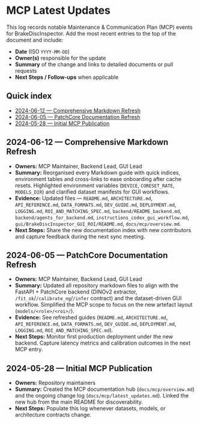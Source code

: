 # MCP Latest Updates

This log records notable Maintenance & Communication Plan (MCP) events for BrakeDiscInspector. Add the most recent entries to the top of the document and include:

- **Date** (ISO `YYYY-MM-DD`)
- **Owner(s)** responsible for the update
- **Summary** of the change and links to detailed documents or pull requests
- **Next Steps / Follow-ups** when applicable

## Quick index

- [2024-06-12 — Comprehensive Markdown Refresh](#2024-06-12--comprehensive-markdown-refresh)
- [2024-06-05 — PatchCore Documentation Refresh](#2024-06-05--patchcore-documentation-refresh)
- [2024-05-28 — Initial MCP Publication](#2024-05-28--initial-mcp-publication)

## 2024-06-12 — Comprehensive Markdown Refresh

- **Owners:** MCP Maintainer, Backend Lead, GUI Lead
- **Summary:** Reorganised every Markdown guide with quick indices, environment tables and cross-links to ease onboarding after cache resets. Highlighted environment variables (`DEVICE`, `CORESET_RATE`, `MODELS_DIR`) and clarified dataset manifests for GUI workflows.
- **Evidence:** Updated files — `README.md`, `ARCHITECTURE.md`, `API_REFERENCE.md`, `DATA_FORMATS.md`, `DEV_GUIDE.md`, `DEPLOYMENT.md`, `LOGGING.md`, `ROI_AND_MATCHING_SPEC.md`, `backend/README_backend.md`, `backend/agents_for_backend.md`, `instructions_codex_gui_workflow.md`, `gui/BrakeDiscInspector_GUI_ROI/README.md`, `docs/mcp/overview.md`.
- **Next Steps:** Share the new documentation index with new contributors and capture feedback during the next sync meeting.

## 2024-06-05 — PatchCore Documentation Refresh

- **Owners:** MCP Maintainer, Backend Lead, GUI Lead
- **Summary:** Updated all repository markdown files to align with the FastAPI + PatchCore backend (DINOv2 extractor, `/fit_ok`/`/calibrate_ng`/`/infer` contract) and the dataset-driven GUI workflow. Simplified the MCP scope to focus on the new artefact layout (`models/<role>/<roi>/`).
- **Evidence:** See refreshed guides (`README.md`, `ARCHITECTURE.md`, `API_REFERENCE.md`, `DATA_FORMATS.md`, `DEV_GUIDE.md`, `DEPLOYMENT.md`, `LOGGING.md`, `ROI_AND_MATCHING_SPEC.md`).
- **Next Steps:** Monitor first production deployment under the new backend. Capture latency metrics and calibration outcomes in the next MCP entry.

## 2024-05-28 — Initial MCP Publication

- **Owners:** Repository maintainers
- **Summary:** Created the MCP documentation hub (`docs/mcp/overview.md`) and the ongoing change log (`docs/mcp/latest_updates.md`). Linked the new hub from the main README for discoverability.
- **Next Steps:** Populate this log whenever datasets, models, or architecture contracts change.

